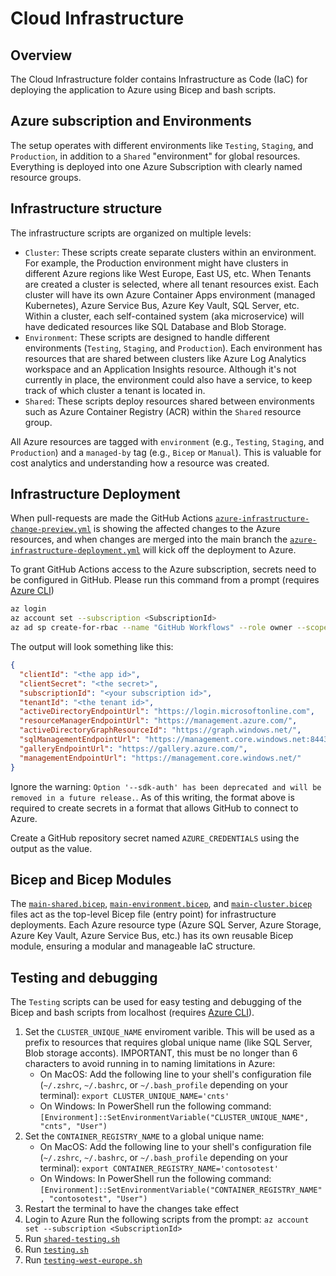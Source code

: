 # Cloud Infrastructure

## Overview

The Cloud Infrastructure folder contains Infrastructure as Code (IaC) for deploying the application to Azure using Bicep and bash scripts.

## Azure subscription and Environments

The setup operates with different environments like `Testing`, `Staging`, and `Production`, in addition to a `Shared` "environment" for global resources. Everything is deployed into one Azure Subscription with clearly named resource groups.

## Infrastructure structure

The infrastructure scripts are organized on multiple levels:

- `Cluster`: These scripts create separate clusters within an environment. For example, the Production environment might have clusters in different Azure regions like West Europe, East US, etc. When Tenants are created a cluster is selected, where all tenant resources exist. Each cluster will have its own Azure Container Apps environment (managed Kubernetes), Azure Service Bus, Azure Key Vault, SQL Server, etc. Within a cluster, each self-contained system (aka microservice) will have dedicated resources like SQL Database and Blob Storage.
- `Environment`: These scripts are designed to handle different environments (`Testing`, `Staging`, and `Production`). Each environment has resources that are shared between clusters like Azure Log Analytics workspace and an Application Insights resource. Although it's not currently in place, the environment could also have a service, to keep track of which cluster a tenant is located in.
- `Shared`: These scripts deploy resources shared between environments such as Azure Container Registry (ACR) within the `Shared` resource group.

All Azure resources are tagged with `environment` (e.g., `Testing`, `Staging`, and `Production`) and a `managed-by` tag (e.g., `Bicep` or `Manual`). This is valuable for cost analytics and understanding how a resource was created.

## Infrastructure Deployment

When pull-requests are made the GitHub Actions  [`azure-infrastructure-change-preview.yml`](/.github/workflows/azure-infrastructure-change-preview.yml/) is showing the affected changes to the Azure resources, and when changes are merged into the main branch the [`azure-infrastructure-deployment.yml`](/.github/workflows/azure-infrastructure-deployment.yml/) will kick off the deployment to Azure.

To grant GitHub Actions access to the Azure subscription, secrets need to be configured in GitHub. Please run this command from a prompt (requires [Azure CLI](https://learn.microsoft.com/en-us/cli/azure/install-azure-cli))

``` bash
az login
az account set --subscription <SubscriptionId>
az ad sp create-for-rbac --name "GitHub Workflows" --role owner --scopes /subscriptions/<SubscriptionId> --sdk-auth
```

The output will look something like this:

```json
{
  "clientId": "<the app id>",
  "clientSecret": "<the secret>",
  "subscriptionId": "<your subscription id>",
  "tenantId": "<the tenant id>",
  "activeDirectoryEndpointUrl": "https://login.microsoftonline.com",
  "resourceManagerEndpointUrl": "https://management.azure.com/",
  "activeDirectoryGraphResourceId": "https://graph.windows.net/",
  "sqlManagementEndpointUrl": "https://management.core.windows.net:8443/",
  "galleryEndpointUrl": "https://gallery.azure.com/",
  "managementEndpointUrl": "https://management.core.windows.net/"
}
```

Ignore the warning: `Option '--sdk-auth' has been deprecated and will be removed in a future release.`. As of this writing, the format above is required to create secrets in a format that allows GitHub to connect to Azure.

Create a GitHub repository secret named `AZURE_CREDENTIALS` using the output as the value.

## Bicep and Bicep Modules

The [`main-shared.bicep`](/cloud-infrastructure/shared/main-shared.bicep), [`main-environment.bicep`](/cloud-infrastructure/environment/main-environment.bicep), and [`main-cluster.bicep`](/cloud-infrastructure/cluster/main-cluster.bicep) files act as the top-level Bicep file (entry point) for infrastructure deployments. Each Azure resource type (Azure SQL Server, Azure Storage, Azure Key Vault, Azure Service Bus, etc.) has its own reusable Bicep module, ensuring a modular and manageable IaC structure.

## Testing and debugging

The `Testing` scripts can be used for easy testing and debugging of the Bicep and bash scripts from localhost (requires [Azure CLI](https://learn.microsoft.com/en-us/cli/azure/install-azure-cli)).

1. Set the `CLUSTER_UNIQUE_NAME` enviroment varible. This will be used as a prefix to resources that requires global unique name (like SQL Server, Blob storage acconts). IMPORTANT, this must be no longer than 6 characters to avoid running in to naming limitations in Azure:
    - On MacOS: Add the following line to your shell's configuration file (`~/.zshrc`, `~/.bashrc`, or `~/.bash_profile` depending on your terminal): `export CLUSTER_UNIQUE_NAME='cnts'`
    - On Windows: In PowerShell run the following command: `[Environment]::SetEnvironmentVariable("CLUSTER_UNIQUE_NAME", "cnts", "User")`
2. Set the `CONTAINER_REGISTRY_NAME` to a global unique name:
    - On MacOS: Add the following line to your shell's configuration file (`~/.zshrc`, `~/.bashrc`, or `~/.bash_profile` depending on your terminal): `export CONTAINER_REGISTRY_NAME='contosotest'`
    - On Windows: In PowerShell run the following command: `[Environment]::SetEnvironmentVariable("CONTAINER_REGISTRY_NAME", "contosotest", "User")`
3. Restart the terminal to have the changes take effect
4. Login to Azure Run the following scripts from the prompt: `az account set --subscription <SubscriptionId>`
5. Run [`shared-testing.sh`](/cloud-infrastructure/shared/config/shared-testing.sh)
6. Run [`testing.sh`](/cloud-infrastructure/environment/config/testing.sh)
7. Run [`testing-west-europe.sh`](/cloud-infrastructure/cluster/config/testing-west-europe.sh)
